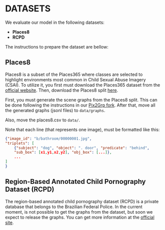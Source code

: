 # DATASETS

We evaluate our model in the following datasets:

- **Places8**
- **RCPD**

The instructions to prepare the dataset are bellow:

## Places8

Places8 is a subset of the Places365 where classes are selected to highlight environments most common in Child Sexual Abuse Imagery (CSAI). To utilize it, you first must download the Places365 dataset from the [official website](http://places2.csail.mit.edu/download.html). Then, download the Places8 split [here](https://zenodo.org/records/13910526).

First, you must generate the scene graphs from the Places8 split. This can be done following the instructions in our [Pix2Grp fork](https://github.com/tutuzeraa/Pix2Grp_CVPR2024/tree/a8e9fbb4c4c798c0dd456d1570ff1a524c004a50?tab=readme-ov-file#instructions). After that, move all the generated graphs (jsonl files) to `data/graphs`.

Also, move the places8.csv to `data/`.

Note that each line (that represents one image), must be formatted like this:

```json
{"image_id": "b/bathroom/00000001.jpg",
"triplets": [
    {"subject": "dog", "object": ". door", "predicate": "behind",
    "sub_box": [x1,y1,x2,y2], "obj_box": [...]},
    ...
]
}
```

## Region-Based Annotated Child Pornography Dataset (RCPD)

The region-based annotated child pornography dataset (RCPD) is a private database that belongs to the Brazilian Federal Police. In the current moment, is not possible to get the graphs from the dataset, but soon we expect to release the graphs. You can get more information at the [official site](https://patreo.dcc.ufmg.br/datasets/rcpd/).